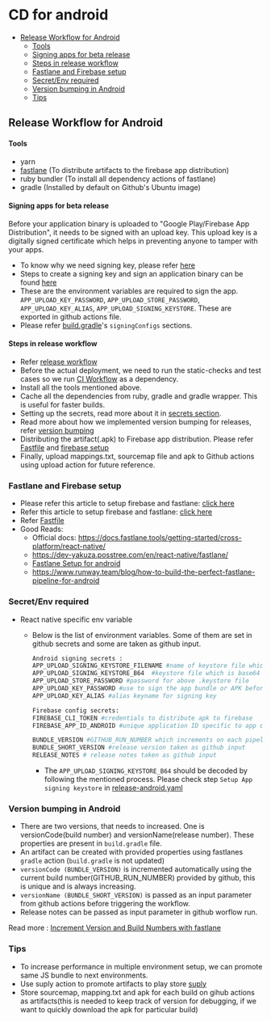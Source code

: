 # CD for android

- [Release Workflow for Android](#release-workflow-for-android)
  - [Tools](#tools)
  - [Signing apps for beta release](#signing-apps-for-beta-release)
  - [Steps in release workflow](#steps-in-release-workflow)
  - [Fastlane and Firebase setup](#fastlane-and-firebase-setup)
  - [Secret/Env required](#secretenv-required)
  - [Version bumping in Android](#version-bumping-in-android)
  - [Tips](#tips)

## Release Workflow for Android

#### Tools

- yarn
- [fastlane](https://docs.fastlane.tools/) (To distribute artifacts to the firebase app distribution)
- ruby bundler (To install all dependency actions of fastlane)
- gradle (Installed by default on Github's Ubuntu image)

#### Signing apps for beta release

Before your application binary is uploaded to "Google Play/Firebase App Distribution", it needs to be signed with an upload key. This upload key is a digitally signed certificate which helps in preventing anyone to tamper with your apps.

- To know why we need signing key, please refer [here](https://stackoverflow.com/questions/23906799/why-should-i-sign-my-apk-before-releasing-to-playstore)
- Steps to create a signing key and sign an application binary can be found [here](https://reactnative.dev/docs/signed-apk-android)
- These are the environment variables are required to sign the app. `APP_UPLOAD_KEY_PASSWORD`, `APP_UPLOAD_STORE_PASSWORD`, `APP_UPLOAD_KEY_ALIAS`, `APP_UPLOAD_SIGNING_KEYSTORE`. These are exported in github actions file.
- Please refer [build.gradle](../../apps/mobile/android/app/build.gradle)'s `signingConfigs` sections.

#### Steps in release workflow

- Refer [release workflow](../../.github/workflows/release-android.yaml)
- Before the actual deployment, we need to run the static-checks and test cases so we run [CI Workflow](../../.github/workflows/ci.yaml) as a dependency.
- Install all the tools mentioned above.
- Cache all the dependencies from ruby, gradle and gradle wrapper. This is useful for faster builds.
- Setting up the secrets, read more about it in [secrets section](#secretenv-management).
- Read more about how we implemented version bumping for releases, refer [version bumping](#version-bumping-in-android)
- Distributing the artifact(.apk) to Firebase app distribution. Please refer [Fastfile](../../apps/mobile/android/fastlane/Fastfile) and [firebase setup](#fastlane-and-firebase-setup)
- Finally, upload mappings.txt, sourcemap file and apk to Github actions using upload action for future reference.

### Fastlane and Firebase setup

- Please refer this article to setup firebase and fastlane: [click here](https://medium.com/firebase-developers/quickly-distribute-app-with-firebase-app-distribution-using-github-actions-fastlane-c7d8eca18ee0)
- Refer this article to setup firebase and fastlane: [click here](https://medium.com/firebase-developers/quickly-distribute-app-with-firebase-app-distribution-using-github-actions-fastlane-c7d8eca18ee0)
- Refer [Fastfile](../../apps/mobile/android/fastlane/Fastfile)
- Good Reads:
  - Official docs: https://docs.fastlane.tools/getting-started/cross-platform/react-native/
  - https://dev-yakuza.posstree.com/en/react-native/fastlane/
  - [Fastlane Setup for android](https://www.raywenderlich.com/26869030-fastlane-tutorial-for-android-getting-started#toc-anchor-015)
  - https://www.runway.team/blog/how-to-build-the-perfect-fastlane-pipeline-for-android

### Secret/Env required

- React native specific env variable

  - Below is the list of environment variables. Some of them are set in github secrets and some are taken as github input.

    ```bash
    Android signing secrets :
    APP_UPLOAD_SIGNING_KEYSTORE_FILENAME #name of keystore file which is used to sign the APK that are installed on a user's device.
    APP_UPLOAD_SIGNING_KEYSTORE_B64  #keystore file which is base64 encrypted
    APP_UPLOAD_STORE_PASSWORD #password for above .keystore file
    APP_UPLOAD_KEY_PASSWORD #use to sign the app bundle or APK before you upload it for app signing with Google Play.
    APP_UPLOAD_KEY_ALIAS #alias keyname for signing key

    Firebase config secrets:
    FIREBASE_CLI_TOKEN #credentials to distribute apk to firebase
    FIREBASE_APP_ID_ANDROID #unique application ID specific to app created on firebase

    BUNDLE_VERSION #GITHUB_RUN_NUMBER which increments on each pipeline run
    BUNDLE_SHORT_VERSION #release version taken as github input
    RELEASE_NOTES # release notes taken as github input
    ```

    - The `APP_UPLOAD_SIGNING_KEYSTORE_B64` should be decoded by following the mentioned process. Please check step `Setup App signing keystore` in [release-android.yaml](../../.github/workflows/release-android.yaml)

### Version bumping in Android

- There are two versions, that needs to increased. One is versionCode(build number) and versionName(release number). These properties are present in `build.gradle` file.
- An artifact can be created with provided properties using fastlanes `gradle` action (`build.gradle` is not updated)
- `versionCode (BUNDLE_VERSION)` is incremented automatically using the current build number(GITHUB_RUN_NUMBER) provided by github, this is unique and is always increasing.
- `versionName (BUNDLE_SHORT_VERSION)` is passed as an input parameter from github actions before triggering the workflow.
- Release notes can be passed as input parameter in github worflow run.

Read more : [Increment Version and Build Numbers with fastlane](https://spin.atomicobject.com/2022/02/10/version-fastlane/)

### Tips

- To increase performance in multiple environment setup, we can promote same JS bundle to next environments.
- Use suply action to promote artifacts to play store [suply](https://docs.fastlane.tools/actions/supply/)
- Store sourcemap, mapping.txt and apk for each build on gihub actions as artifacts(this is needed to keep track of version for debugging, if we want to quickly download the apk for particular build)
